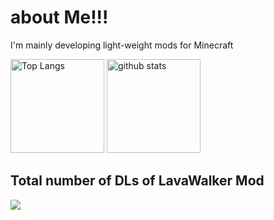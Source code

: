 # about Me!!!
I'm mainly developing light-weight mods for Minecraft
<p align="left"> 
  <img alt="Top Langs" height="150px" src="https://github-readme-stats.vercel.app/api/top-langs/?username=Mikndesu&layout=compact&show_icons=true&theme=onedark" />
  <img alt="github stats" height="150px" src="https://github-readme-stats.vercel.app/api?username=Mikndesu&theme=onedark&show_icons=ture" />
</p>
<h2>Total number of DLs of LavaWalker Mod</h2>
<p><img src="http://cf.way2muchnoise.eu/580033.svg"></p>
